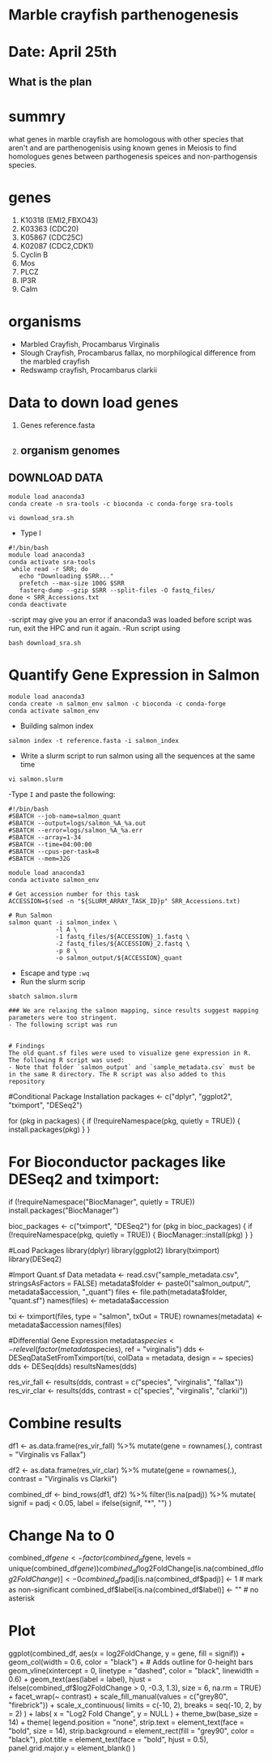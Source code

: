 # Marble crayfish parthenogenesis
# Date: April 25th

## What is the plan
# summry
what genes in marble crayfish are homologous with other species that aren't and are parthenogenisis using known genes in Meiosis to find homologues genes between parthogenesis speices and non-parthogensis species. 
# genes 
  1. K10318 (EMI2,FBXO43)
  2. K03363 (CDC20)
  3. K05867 (CDC25C)
  4. K02087 (CDC2,CDK1)
  5. Cyclin B
  6. Mos
  7. PLCZ
  8. IP3R
  9. Calm
# organisms
 - Marbled Crayfish, Procambarus Virginalis
 - Slough Crayfish, Procambarus fallax, no morphilogical difference from the marbled crayfish
 - Redswamp crayfish, Procambarus clarkii
# Data to down load genes
1. Genes
   reference.fasta
2. organism genomes
   -
## DOWNLOAD DATA
```
module load anaconda3
conda create -n sra-tools -c bioconda -c conda-forge sra-tools
```


```
vi download_sra.sh
```
- Type I
```
#!/bin/bash
module load anaconda3
conda activate sra-tools
 while read -r SRR; do
   echo "Downloading $SRR..."
   prefetch --max-size 100G $SRR 
   fasterq-dump --gzip $SRR --split-files -O fastq_files/
done < SRR_Accessions.txt
conda deactivate
```
-script may give you an error if anaconda3 was loaded before script was run, exit the HPC and run it again.
-Run script using
```
bash download_sra.sh
```
# Quantify Gene Expression in Salmon
```
module load anaconda3
conda create -n salmon_env salmon -c bioconda -c conda-forge
conda activate salmon_env
```
- Building salmon index
```
salmon index -t reference.fasta -i salmon_index
```
- Write a slurm script to run salmon using all the sequences at the same time
```
vi salmon.slurm
```
-Type `I` and paste the following:
```
#!/bin/bash
#SBATCH --job-name=salmon_quant
#SBATCH --output=logs/salmon_%A_%a.out
#SBATCH --error=logs/salmon_%A_%a.err
#SBATCH --array=1-34
#SBATCH --time=04:00:00
#SBATCH --cpus-per-task=8
#SBATCH --mem=32G

module load anaconda3
conda activate salmon_env

# Get accession number for this task
ACCESSION=$(sed -n "${SLURM_ARRAY_TASK_ID}p" SRR_Accessions.txt)

# Run Salmon
salmon quant -i salmon_index \
             -l A \
             -1 fastq_files/${ACCESSION}_1.fastq \
             -2 fastq_files/${ACCESSION}_2.fastq \
             -p 8 \
             -o salmon_output/${ACCESSION}_quant
```
- Escape and type `:wq`
- Run the slurm scrip
```
sbatch salmon.slurm

### We are relaxing the salmon mapping, since results suggest mapping parameters were too stringent.
- The following script was run


# Findings
The old quant.sf files were used to visualize gene expression in R. The following R script was used:
- Note that folder `salmon_output` and `sample_metadata.csv` must be in the same R directory. The R script was also added to this repository
```
#Conditional Package Installation
packages <- c("dplyr", "ggplot2", "tximport", "DESeq2")

for (pkg in packages) {
  if (!requireNamespace(pkg, quietly = TRUE)) {
    install.packages(pkg)
  }
}
# For Bioconductor packages like DESeq2 and tximport:
if (!requireNamespace("BiocManager", quietly = TRUE))
  install.packages("BiocManager")

bioc_packages <- c("tximport", "DESeq2")
for (pkg in bioc_packages) {
  if (!requireNamespace(pkg, quietly = TRUE)) {
    BiocManager::install(pkg)
  }
}

#Load Packages
library(dplyr)
library(ggplot2)
library(tximport)
library(DESeq2)


#Import Quant.sf Data
metadata <- read.csv("sample_metadata.csv", stringsAsFactors = FALSE)
metadata$folder <- paste0("salmon_output/", metadata$accession, "_quant")
files <- file.path(metadata$folder, "quant.sf")
names(files) <- metadata$accession


txi <- tximport(files, type = "salmon", txOut = TRUE)
rownames(metadata) <- metadata$accession
names(files)

#Differential Gene Expression
metadata$species <- relevel(factor(metadata$species), ref = "virginalis")
dds <- DESeqDataSetFromTximport(txi, colData = metadata, design = ~ species)
dds <- DESeq(dds)
resultsNames(dds) 

res_vir_fall <- results(dds, contrast = c("species", "virginalis", "fallax"))
res_vir_clar <- results(dds, contrast = c("species", "virginalis", "clarkii"))


# Combine results
df1 <- as.data.frame(res_vir_fall) %>%
  mutate(gene = rownames(.), contrast = "Virginalis vs Fallax")

df2 <- as.data.frame(res_vir_clar) %>%
  mutate(gene = rownames(.), contrast = "Virginalis vs Clarkii")

combined_df <- bind_rows(df1, df2) %>%
  filter(!is.na(padj)) %>%
  mutate(
    signif = padj < 0.05,
    label = ifelse(signif, "*", "")
  )


# Change Na to 0
combined_df$gene <- factor(combined_df$gene, levels = unique(combined_df$gene))
combined_df$log2FoldChange[is.na(combined_df$log2FoldChange)] <- 0
combined_df$padj[is.na(combined_df$padj)] <- 1  # mark as non-significant
combined_df$label[is.na(combined_df$label)] <- ""  # no asterisk



# Plot
ggplot(combined_df, aes(x = log2FoldChange, y = gene, fill = signif)) +
  geom_col(width = 0.6, color = "black") +  # Adds outline for 0-height bars
  geom_vline(xintercept = 0, linetype = "dashed", color = "black", linewidth = 0.6) +
  geom_text(aes(label = label),
            hjust = ifelse(combined_df$log2FoldChange > 0, -0.3, 1.3),
            size = 6,
            na.rm = TRUE) +
  facet_wrap(~ contrast) +
  scale_fill_manual(values = c("grey80", "firebrick")) +
  scale_x_continuous(
    limits = c(-10, 2),
    breaks = seq(-10, 2, by = 2)
  ) +
  labs(
    x = "Log2 Fold Change", y = NULL
  ) +
  theme_bw(base_size = 14) +
  theme(
    legend.position = "none",
    strip.text = element_text(face = "bold", size = 14),
    strip.background = element_rect(fill = "grey90", color = "black"),
    plot.title = element_text(face = "bold", hjust = 0.5),
    panel.grid.major.y = element_blank()
  )
  ```



